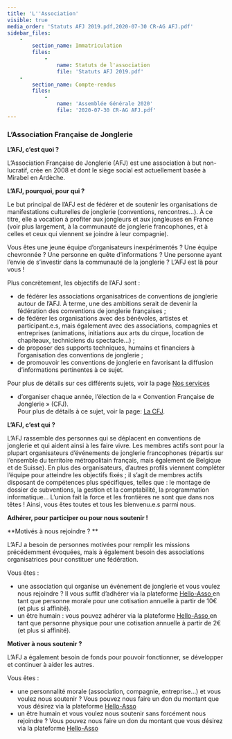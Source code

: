 ```yaml
---
title: 'L''Association'
visible: true
media_order: 'Statuts AFJ 2019.pdf,2020-07-30 CR-AG AFJ.pdf'
sidebar_files:
    -
        section_name: Immatriculation
        files:
            -
                name: Statuts de l'association
                file: 'Statuts AFJ 2019.pdf'
    -
        section_name: Compte-rendus
        files:
            -
                name: 'Assemblée Générale 2020'
                file: '2020-07-30 CR-AG AFJ.pdf'
---
```


### L’Association Française de Jonglerie

**L’AFJ, c’est quoi ?**

L’Association Française de Jonglerie (AFJ) est une association à but non-lucratif, crée en 2008 et dont le siège social est actuellement basée à Mirabel en Ardèche. 

**L’AFJ, pourquoi, pour qui ?**

Le but principal de l’AFJ est de fédérer et de soutenir les organisations de manifestations culturelles de jonglerie (conventions, rencontres…). À ce titre, elle a vocation à profiter aux jongleurs et aux jongleuses en France (voir plus largement, à la communauté de jonglerie francophones, et à celles et ceux qui viennent se joindre à leur compagnie). 

Vous êtes une jeune équipe d’organisateurs inexpérimentés ? Une équipe chevronnée ? Une personne en quête d’informations ? Une personne ayant l’envie de s’investir dans la communauté de la jonglerie ? L’AFJ est là pour vous !

Plus concrètement, les objectifs de l’AFJ sont :

-	de fédérer les associations organisatrices de conventions de jonglerie autour de l’AFJ. À terme, une des ambitions serait de devenir la fédération des conventions de jonglerie françaises ;
-	de fédérer les organisations avec des bénévoles, artistes et participant.e.s, mais également avec des associations, compagnies et entreprises (animations, initiations aux arts du cirque, location de chapiteaux, techniciens du spectacle…) ;
-	de proposer des supports techniques, humains et financiers à l’organisation des conventions de jonglerie ;
-	de promouvoir les conventions de jonglerie en favorisant la diffusion d’informations pertinentes à ce sujet.

Pour plus de détails sur ces différents sujets, voir la page [Nos services](../nos-services)

-	d’organiser chaque année, l’élection de la « Convention Française de Jonglerie » (CFJ).  
Pour plus de détails à ce sujet, voir la page: [La CFJ](/les-conventions/les-conventions-francaise-cfj).


**L’AFJ, c’est qui ?**

L’AFJ rassemble des personnes qui se déplacent en conventions de jonglerie et qui aident ainsi à les faire vivre. Les membres actifs sont pour la plupart organisateurs d’événements de jonglerie francophones (répartis sur l’ensemble du territoire métropolitain français, mais également de Belgique et de Suisse). En plus des organisateurs, d’autres profils viennent compléter l’équipe pour atteindre les objectifs fixés ; il s’agit de membres actifs disposant de compétences plus spécifiques, telles que : le montage de dossier de subventions, la gestion et la comptabilité, la programmation informatique… L’union fait la force et les frontières ne sont que dans nos têtes ! Ainsi, vous êtes toutes et tous les bienvenu.e.s parmi nous.

**Adhérer, pour participer ou pour nous soutenir !**

**Motivés à nous rejoindre ? **

L’AFJ a besoin de personnes motivées pour remplir les missions précédemment évoquées, mais à également besoin des associations organisatrices pour constituer une fédération.

Vous êtes :
-	une association qui organise un événement de jonglerie et vous voulez nous rejoindre ? Il vous suffit d’adhérer via la plateforme [Hello-Asso ](https://www.helloasso.com/associations/association-francaise-de-jonglerie?target=_blank) en tant que personne morale pour une cotisation annuelle à partir de 10€ (et plus si affinité). 
-	un être humain : vous pouvez adhérer via la plateforme [Hello-Asso ](https://www.helloasso.com/associations/association-francaise-de-jonglerie?target=_blank) en tant que personne physique pour une cotisation annuelle à partir de 2€ (et plus si affinité).

**Motiver à nous soutenir ?**

L’AFJ a également besoin de fonds pour pouvoir fonctionner, se développer et continuer à aider les autres.

Vous êtes :
-	une personnalité morale (association, compagnie, entreprise…) et vous voulez nous soutenir ? Vous pouvez nous faire un don du montant que vous désirez via la plateforme [Hello-Asso](https://www.helloasso.com/associations/association-francaise-de-jonglerie/formulaires/1?target=_blank)
-	un être humain et vous voulez nous soutenir sans forcément nous rejoindre ? Vous pouvez nous faire un don du montant que vous désirez via la plateforme [Hello-Asso](https://www.helloasso.com/associations/association-francaise-de-jonglerie/formulaires/1?target=_blank)
